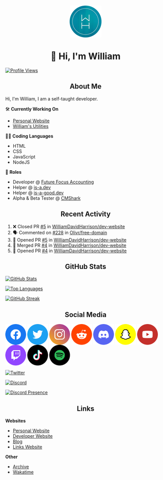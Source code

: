 <p align="center"><img src="https://raw.githubusercontent.com/WilliamDavidHarrison/WilliamDavidHarrison/main/assets/logo.png" height="100" width="100"></p>

<h1 align="center">👋 Hi, I'm William</h1>

[![Profile Views](https://komarev.com/ghpvc/?username=williamdavidharrison&color=blue&style=for-the-badge)](https://github.com/williamdavidharrison)

<h2 align="center">About Me</h2>

Hi, I'm William, I am a self-taught developer.

🛠️ **Currently Working On**
- [Personal Website](https://github.com/williamdavidharrison/website)
- [William's Utilities](https://github.com/williamsutilities/bot)

🧑‍💻 **Coding Languages**
- HTML
- CSS
- JavaScript
- NodeJS

💼 **Roles**
- Developer @ [Future Focus Accounting](https://github.com/futurefocusaccounting)
- Helper @ [is-a.dev](https://github.com/is-a-dev)
- Helper @ [is-a-good.dev](https://github.com/is-a-good-dev)
- Alpha & Beta Tester @ [CMShark](https://github.com/wclarkey/cmshark)

<h2 align="center">Recent Activity</h2>

<!--START_SECTION:activity-->
1. ❌ Closed PR [#5](https://github.com/WilliamDavidHarrison/dev-website/pull/5) in [WilliamDavidHarrison/dev-website](https://github.com/WilliamDavidHarrison/dev-website)
2. 🗣 Commented on [#228](https://github.com/Olivr/free-domain/issues/228) in [Olivr/free-domain](https://github.com/Olivr/free-domain)
3. 💪 Opened PR [#5](https://github.com/WilliamDavidHarrison/dev-website/pull/5) in [WilliamDavidHarrison/dev-website](https://github.com/WilliamDavidHarrison/dev-website)
4. 🎉 Merged PR [#4](https://github.com/WilliamDavidHarrison/dev-website/pull/4) in [WilliamDavidHarrison/dev-website](https://github.com/WilliamDavidHarrison/dev-website)
5. 💪 Opened PR [#4](https://github.com/WilliamDavidHarrison/dev-website/pull/4) in [WilliamDavidHarrison/dev-website](https://github.com/WilliamDavidHarrison/dev-website)
<!--END_SECTION:activity-->

<h2 align="center">GitHub Stats</h2>

[![GitHub Stats](https://github-readme-stats.api.williamharrison.dev/api?username=williamdavidharrison&theme=algolia&show_icons=true&border_radius=8&count_private=true&include_all_commits=true)](https://github.com/williamdavidharrison)

[![Top Languages](https://github-readme-stats.api.williamharrison.dev/api/top-langs/?username=williamdavidharrison&theme=algolia&layout=compact&border_radius=8)](https://github.com/williamdavidharrison)

[![GitHub Streak](https://wh-github-readme-streak-stats.herokuapp.com/?user=WilliamDavidHarrison&theme=dark)](https://github.com/williamdavidharrison)

<h2 align="center">Social Media</h2>

<a href="https://www.facebook.com/wdharrison09"><img align="center" src="assets/facebook.png" height="65" width="65" /></a>
<a href="https://twitter.com/wdharrison09"><img align="center" src="assets/twitter.png" height="65" width="65" /></a>
<a href="https://www.instagram.com/wdharrison09"><img align="center" src="assets/instagram.png" height="65" width="65" /></a>
<a href="https://www.reddit.com/u/williamdavidharrison"><img align="center" src="assets/reddit.png" height="65" width="65" /></a>
<a href="https://discord.com/users/853158265466257448"><img align="center" src="assets/discord.png" height="65" width="65" /></a>
<a href="https://snapchat.com/add/wdharrison09"><img align="center" src="assets/snapchat.png" height="65" width="65" /></a>
<a href="https://www.youtube.com/channel/UCzHwrpKSSMcnt-srjRqQqjg"><img align="center" src="assets/youtube.png" height="65" width="65" /></a>
<a href="https://www.twitch.tv/wdharrison09"><img align="center" src="assets/twitch.png" height="65" width="65" /></a>
<a href="https://www.tiktok.com/@wdharrison09"><img align="center" src="assets/tiktok.png" height="65" width="65" /></a>
<a href="https://open.spotify.com/user/4kteqc82me1u1vxevzly2azqs"><img align="center" src="assets/spotify.png" height="65" width="65" /></a>

[![Twitter](https://img.shields.io/twitter/follow/WDHarrison09?color=1DA1F2&logo=twitter&style=for-the-badge)](https://twitter.com/intent/user?screen_name=wdharrison09)

[![Discord](https://discord-md-badge.api.williamharrison.dev/api/shield/853158265466257448?theme=discord-inverted)](https://discord.com/users/853158265466257448)

[![Discord Presence](https://lanyard-profile-readme.api.williamharrison.dev/api/853158265466257448)](https://discord.com/users/853158265466257448)

<h2 align="center">Links</h2>

**Websites**
- [Personal Website](https://william.net.au)
- [Developer Website](https://williamharrison.dev)
- [Blog](https://www.williamharrison.blog)
- [Links Website](https://williamharrison.me)

**Other**
- [Archive](https://archive.williamharrison.dev)
- [Wakatime](https://wakatime.com/@wh)
